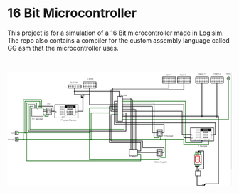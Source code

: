 # 16 Bit Microcontroller

This project is for a simulation of a 16 Bit microcontroller made in [Logisim](http://www.cburch.com/logisim/). The repo also contains a compiler for the custom assembly language called GG asm that the microcontroller uses.  

<br>

![16 bit microcontroller](img/16-bit-cpu.png)